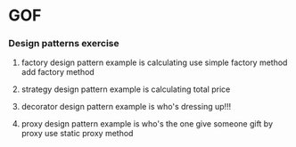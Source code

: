 # GOF

### Design patterns exercise

1. factory design pattern 
   example is calculating use simple factory method
   add factory method 
   
   
2. strategy design pattern
   example is calculating total price
3. decorator design pattern
   example is who's dressing up!!!
4. proxy design pattern
   example is who's the one give someone gift by proxy
   use static proxy method
